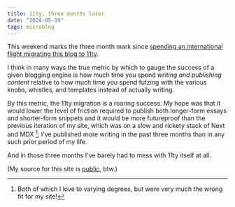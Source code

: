 ```yaml
---
title: 11ty, three months later
date: "2024-05-19"
tags: microblog
---
```


This weekend marks the three month mark since [spending an international flight migrating this blog to 11ty](/posts/microblog/11ty).

I think in many ways the true metric by which to gauge the success of a given blogging engine is how much time you spend _writing and publishing content_ relative to how much time you spend futzing with the various knobs, whistles, and templates instead of actually writing.

By this metric, the 11ty migration is a roaring success. My hope was that it would lower the level of friction required to publish both longer-form essays and shorter-form snippets and it would be more futureproof than the previous iteration of my site, which was on a slow and rickety stack of Next and MDX [^1]; I've published more writing in the past three months than in any such prior period of my life.

And in those three months I've barely had to mess with 11ty itself at all.

(My source for this site is [public](https://github.com/jmduke/site), btw.)

[^1]: Both of which I love to varying degrees, but were very much the wrong fit for my site!
